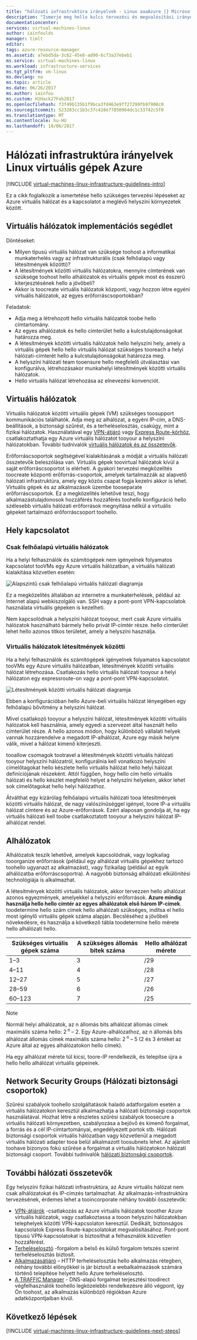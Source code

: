 ```yaml
---
title: "hálózati infrastruktúra irányelvek - Linux aaaAzure |} Microsoft Docs"
description: "Ismerje meg hello kulcs tervezési és megvalósítási irányelvek Azure infrastruktúra-szolgáltatásokat a virtuális hálózatkezelés telepítéséhez."
documentationcenter: 
services: virtual-machines-linux
author: iainfoulds
manager: timlt
editor: 
tags: azure-resource-manager
ms.assetid: a7ebd5da-3c62-45e8-ad90-6c73a37ebeb1
ms.service: virtual-machines-linux
ms.workload: infrastructure-services
ms.tgt_pltfrm: vm-linux
ms.devlang: na
ms.topic: article
ms.date: 06/26/2017
ms.author: iainfou
ms.custom: H1Hack27Feb2017
ms.openlocfilehash: f3f49b135b1f9bca3fd463e9ff27299fb97908c0
ms.sourcegitcommit: 523283cc1b3c37c428e77850964dc1c33742c5f0
ms.translationtype: MT
ms.contentlocale: hu-HU
ms.lasthandoff: 10/06/2017
---
```

# <a name="azure-networking-infrastructure-guidelines-for-linux-vms"></a>Hálózati infrastruktúra irányelvek Linux virtuális gépek Azure

[!INCLUDE [virtual-machines-linux-infrastructure-guidelines-intro](../../../includes/virtual-machines-linux-infrastructure-guidelines-intro.md)]

Ez a cikk foglalkozik a ismertetése hello szükséges tervezési lépéseket az Azure virtuális hálózat és a kapcsolatot a meglévő helyszíni környezetek között.

## <a name="implementation-guidelines-for-virtual-networks"></a>Virtuális hálózatok implementációs segédlet
Döntéseket:

* Milyen típusú virtuális hálózat van szüksége toohost a informatikai munkaterhelés vagy az infrastrukturális (csak felhőalapú vagy létesítmények közötti)?
* A létesítmények közötti virtuális hálózatokra, mennyire címterének van szüksége toohost hello alhálózatok és virtuális gépek most és ésszerű kiterjesztésének hello a jövőbeli?
* Akkor is toocreate virtuális hálózatok központi, vagy hozzon létre egyéni virtuális hálózatok, az egyes erőforráscsoportokban?

Feladatok:

* Adja meg a létrehozott hello virtuális hálózatok toobe hello címtartomány.
* Az egyes alhálózatok és hello címterület hello a kulcstulajdonságokat határozza meg.
* A létesítmények közötti virtuális hálózatok hello helyszíni hely, amely a virtuális gépek hello hello virtuális hálózat szükséges tooreach a helyi hálózati-címterét hello a kulcstulajdonságokat határozza meg.
* A helyszíni hálózati team tooensure hello megfelelő útválasztási van konfigurálva, létrehozásakor munkahelyi létesítmények közötti virtuális hálózatok.
* Hello virtuális hálózat létrehozása az elnevezési konvenciót.

## <a name="virtual-networks"></a>Virtuális hálózatok
Virtuális hálózatok közötti virtuális gépek (VM) szükséges toosupport kommunikációs találhatók. Adja meg az alhálózat, a egyéni IP-cím, a DNS-beállítások, a biztonsági szűrést, és a terheléselosztás, csakúgy, mint a fizikai hálózatok. Használatával egy [VPN-átjáró](../../vpn-gateway/vpn-gateway-about-vpngateways.md) vagy [Express Route-körhöz](../../expressroute/expressroute-introduction.md), csatlakoztathatja egy Azure virtuális hálózatot tooyour a helyszíni hálózatokban. További tudnivalók [virtuális hálózatok és az összetevők](../../virtual-network/virtual-networks-overview.md).

Erőforráscsoportok segítségével kialakításának a módját a virtuális hálózati összetevők beleszólása van. Virtuális gépek toovirtual hálózatok kívül a saját erőforráscsoportot is elérheti. A gyakori tervezési megközelítés toocreate központi erőforrás-csoportok, amelyek tartalmazzák az alapvető hálózati infrastruktúra, amely egy közös csapat fogja kezelni akkor is lehet. Virtuális gépek és az alkalmazások üzembe tooseparate erőforráscsoportok. Ez a megközelítés lehetővé teszi, hogy alkalmazástulajdonosok hozzáférés hozzáférés toohello konfiguráció hello szélesebb virtuális hálózati erőforrások megnyitása nélkül a virtuális gépeket tartalmazó erőforráscsoport toohello.

## <a name="site-connectivity"></a>Hely kapcsolatot
### <a name="cloud-only-virtual-networks"></a>Csak felhőalapú virtuális hálózatok
Ha a helyi felhasználók és számítógépek nem igényelnek folyamatos kapcsolatot tooVMs egy Azure virtuális hálózatban, a virtuális hálózati kialakítása közvetlen esetén:

![Alapszintű csak felhőalapú virtuális hálózati diagramja](./media/infrastructure-networking-guidelines/vnet01.png)

Ez a megközelítés általában az internetre a munkaterhelések, például az Internet alapú webkiszolgáló van. SSH vagy a pont-pont VPN-kapcsolatok használata virtuális gépeken is kezelheti.

Nem kapcsolódnak a helyszíni hálózat tooyour, mert csak Azure virtuális hálózatok használható bármely hello privát IP-címtér része. hello címterület lehet hello azonos titkos területet, amely a helyszíni használja.

### <a name="cross-premises-virtual-networks"></a>Virtuális hálózatok létesítmények közötti
Ha a helyi felhasználók és számítógépek igényelnek folyamatos kapcsolatot tooVMs egy Azure virtuális hálózatban, létesítmények közötti virtuális hálózat létrehozása. Csatlakozás hello virtuális hálózati tooyour a helyi hálózaton egy expressroute-on vagy a pont-pont VPN-kapcsolatot.

![Létesítmények közötti virtuális hálózati diagramja](./media/infrastructure-networking-guidelines/vnet02.png)

Ebben a konfigurációban hello Azure-beli virtuális hálózat lényegében egy felhőalapú bővítmény a helyszíni hálózat.

Mivel csatlakozó tooyour a helyszíni hálózat, létesítmények közötti virtuális hálózatok kell használnia, amely egyedi a szervezet által használt hello címterület része. A hello azonos módon, hogy különböző vállalati helyek vannak hozzárendelve a megadott IP-alhálózat, Azure egy másik helyre válik, mivel a hálózat kimenő kiterjeszti.

tooallow csomagok tootravel a létesítmények közötti virtuális hálózati tooyour helyszíni hálózatról, konfigurálnia kell vonatkozó helyszíni címelőtagokat hello készlete hello virtuális hálózat hello helyi hálózat definíciójának részeként. Attól függően, hogy hello cím hello virtuális hálózati és hello készlet megfelelő helyet a helyszíni helyeken, akkor lehet sok címelőtagokat hello helyi hálózathoz.

Átválthat egy kizárólag felhőalapú virtuális hálózati tooa létesítmények közötti virtuális hálózat, de nagy valószínűséggel igényel, toore IP-a virtuális hálózat címtere és az Azure-erőforrások. Ezért alaposan gondolja át, ha egy virtuális hálózati kell toobe csatlakoztatott tooyour a helyszíni hálózat IP-alhálózat rendel.

## <a name="subnets"></a>Alhálózatok
Alhálózatok teszik lehetővé, amelyek kapcsolódnak, vagy logikailag tooorganize erőforrások (például egy alhálózat virtuális gépekhez tartozó toohello ugyanazt az alkalmazást), vagy fizikailag (például az egyik alhálózatba erőforráscsoportra). A nagyobb biztonság alhálózati elkülönítési technológiája is alkalmazhat.

A létesítmények közötti virtuális hálózatok, akkor tervezzen hello alhálózat azonos egyezmények, amelyekkel a helyszíni erőforrások. **Azure mindig használja hello hello címtér az egyes alhálózatok első három IP-címek**. toodetermine hello szám címek hello alhálózati szükséges, indítsa el hello most igénylő virtuális gépek száma alapján. Becsléséhez a jövőbeli növekedésre, és használja a következő tábla toodetermine hello mérete hello alhálózati hello.

| Szükséges virtuális gépek száma | A szükséges állomás bitek száma | Hello alhálózat mérete |
| --- | --- | --- |
| 1–3 |3 |/29 |
| 4–11 |4 |/28 |
| 12–27 |5 |/27 |
| 28–59 |6 |/26 |
| 60–123 |7 |/25 |

> [!NOTE]
> Normál helyi alhálózatok, az n állomás bits alhálózat állomás címek maximális száma hello: 2<sup> n </sup> – 2. Egy Azure-alhálózathoz, az n állomás bits alhálózat állomás címek maximális száma hello: 2<sup> n </sup> – 5 (2 és 3 értéket az Azure által az egyes alhálózatokon hello címek).
> 
> 

Ha egy alhálózat mérete túl kicsi, toore-IP rendelkezik, és telepítse újra a hello hello alhálózat virtuális gépeinek.

## <a name="network-security-groups"></a>Network Security Groups (Hálózati biztonsági csoportok)
Szűrési szabályok toohello szolgáltatások haladó adatforgalom esetén a virtuális hálózatokon keresztül alkalmazhatja a hálózati biztonsági csoportok használatával. Hozhat létre a részletes szűrési szabályok toosecure a virtuális hálózati környezetben, szabályozása a bejövő és kimenő forgalmat, a forrás és a cél IP-címtartományai, engedélyezett portok stb. Hálózati biztonsági csoportok virtuális hálózatban vagy közvetlenül a megadott virtuális hálózati adapter tooa belül alkalmazott toosubnets lehet. Az ajánlott toohave bizonyos fokú szűrése a forgalmat a virtuális hálózatokon hálózati biztonsági csoport. További tudnivalók [hálózati biztonsági csoportok](../../virtual-network/virtual-networks-nsg.md).

## <a name="additional-network-components"></a>További hálózati összetevők
Egy helyszíni fizikai hálózati infrastruktúra, az Azure virtuális hálózat nem csak alhálózatokat és IP-címzés tartalmazhat. Az alkalmazás-infrastruktúra tervezésének, érdemes lehet a tooincorporate néhány további összetevők:

* [VPN-átjárók](../../vpn-gateway/vpn-gateway-about-vpngateways.md) -csatlakozás az Azure virtuális hálózatok tooother Azure virtuális hálózatok, vagy csatlakoztassa a tooon helyszíni hálózatokban telephelyek közötti VPN-kapcsolaton keresztül. Dedikált, biztonságos kapcsolatok Express Route-kapcsolatokat megvalósításához. Pont-pont típusú VPN-kapcsolatokat is biztosíthat a felhasználók közvetlen hozzáférést.
* [Terheléselosztó](../../load-balancer/load-balancer-overview.md) -forgalom a belső és külső forgalom tetszés szerint terheléselosztás biztosít.
* [Alkalmazásátjáró](../../application-gateway/application-gateway-introduction.md) – HTTP terheléselosztás hello alkalmazás rétegben, néhány további előnyökkel is jár biztosít a webalkalmazások számára történő telepítése helyett hello Azure terheléselosztó.
* [A TRAFFIC Manager](../../traffic-manager/traffic-manager-overview.md) - DNS-alapú forgalmat terjesztési toodirect végfelhasználók toohello legközelebbi rendelkezésre álló végpont, így Ön toohost, az alkalmazás különböző régiókban Azure adatközpontjaiban kívül.

## <a name="next-steps"></a>Következő lépések
[!INCLUDE [virtual-machines-linux-infrastructure-guidelines-next-steps](../../../includes/virtual-machines-linux-infrastructure-guidelines-next-steps.md)]

